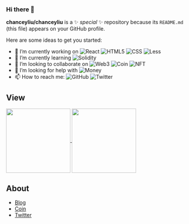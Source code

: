 ### Hi there 👋

**chanceyliu/chanceyliu** is a ✨ _special_ ✨ repository because its `README.md` (this file) appears on your GitHub profile.

Here are some ideas to get you started:

- 🔭 I’m currently working on ![React](https://img.shields.io/badge/-React-333333?style=flat&logo=React) ![HTML5](https://img.shields.io/badge/-HTML5-333333?style=flat&logo=HTML5) ![CSS](https://img.shields.io/badge/-CSS-333333?style=flat&logo=css3) ![Less](https://img.shields.io/badge/-Less-333333?style=flat&logo=less)
- 🌱 I’m currently learning ![Solidity](https://img.shields.io/badge/-Solidity-333333?style=flat&logo=solidity)
- 👯 I’m looking to collaborate on ![Web3](https://img.shields.io/badge/-Web3-red) ![Coin](https://img.shields.io/badge/-Coin-red) ![NFT](https://img.shields.io/badge/-NFT-red)
- 🤔 I’m looking for help with ![Money](https://img.shields.io/badge/-Money-green)
- 📫 How to reach me: ![GitHub](https://img.shields.io/badge/-GitHub-333333?style=flat&logo=github) ![Twitter](https://img.shields.io/badge/-Twiteer-333333?style=flat&logo=twitter)


## View

<p>
  <a href="https://github.com/chanceyliu/github-readme-stats" title="Go to Source">
    <img height=175 align="center" src="https://github-readme-stats-seven-lovat.vercel.app/api?username=chanceyliu&show_icons=true&theme=react">
  </a>
  <a href="https://github.com/chanceyliu/github-readme-stats">
  <img height=175 align="center" src="https://github-readme-stats-seven-lovat.vercel.app/api/top-langs/?username=chanceyliu&layout=compact&theme=react" />
  </a>
</p>

## About

- [Blog](https://blog.chanceyliu.com/)
- [Coin](https://coin-tool.vercel.app/)
- [Twitter](https://twitter.com/)
